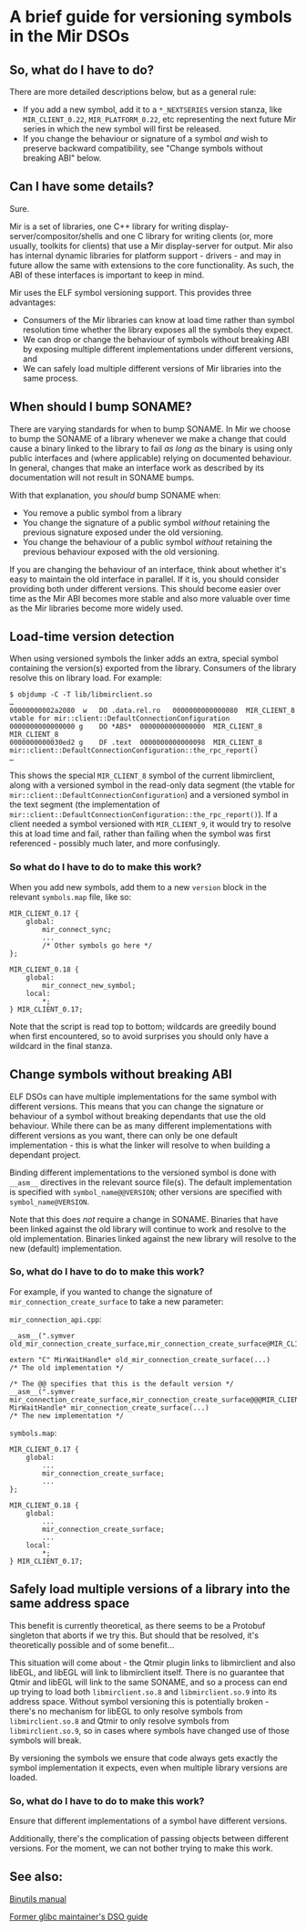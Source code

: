 A brief guide for versioning symbols in the Mir DSOs
====================================================

So, what do I have to do?
-------------------------

There are more detailed descriptions below, but as a general rule:

 - If you add a new symbol, add it to a `*_NEXTSERIES` version stanza,
   like `MIR_CLIENT_0.22`, `MIR_PLATFORM_0.22`, etc representing the
   next future Mir series in which the new symbol will first be released.
 - If you change the behaviour or signature of a symbol _and_ wish to preserve
   backward compatibility, see "Change symbols without breaking ABI" below.

Can I have some details?
------------------------

Sure.

Mir is a set of libraries, one C++ library for writing display-
server/compositor/shells and one C library for writing clients (or, more
usually, toolkits for clients) that use a Mir display-server for output. Mir
also has internal dynamic libraries for platform support - drivers - and may in
future allow the same with extensions to the core functionality. As such, the
ABI of these interfaces is important to keep in mind.

Mir uses the ELF symbol versioning support. This provides three advantages:

 - Consumers of the Mir libraries can know at load time rather than symbol
   resolution time whether the library exposes all the symbols they expect.
 - We can drop or change the behaviour of symbols without breaking ABI by
   exposing multiple different implementations under different versions, and
 - We can safely load multiple different versions of Mir libraries into the
   same process.

When should I bump SONAME?
--------------------------

There are varying standards for when to bump SONAME. In Mir we choose to bump
the SONAME of a library whenever we make a change that could cause a binary
linked to the library to fail _as long as_ the binary is using only public
interfaces and (where applicable) relying on documented behaviour. In general,
changes that make an interface work as described by its documentation will not
result in SONAME bumps.

With that explanation, you _should_ bump SONAME when:

 - You remove a public symbol from a library
 - You change the signature of a public symbol _without_ retaining the previous
   signature exposed under the old versioning.
 - You change the behaviour of a public symbol _without_ retaining the previous
   behaviour exposed with the old versioning.

If you are changing the behaviour of an interface, think about whether it's easy
to maintain the old interface in parallel. If it is, you should consider
providing both under different versions. This should become easier over time as
the Mir ABI becomes more stable and also more valuable over time as the Mir
libraries become more widely used.

Load-time version detection
---------------------------

When using versioned symbols the linker adds an extra, special symbol containing
the version(s) exported from the library. Consumers of the library resolve this
on library load. For example:

    $ objdump -C -T lib/libmirclient.so
    …
    00000000002a2080  w   DO .data.rel.ro   0000000000000080  MIR_CLIENT_8 vtable for mir::client::DefaultConnectionConfiguration
    0000000000000000 g    DO *ABS*  0000000000000000  MIR_CLIENT_8 MIR_CLIENT_8
    0000000000030ed2 g    DF .text  0000000000000098  MIR_CLIENT_8 mir::client::DefaultConnectionConfiguration::the_rpc_report()
    …

This shows the special `MIR_CLIENT_8` symbol of the current libmirclient, along
with a versioned symbol in the read-only data segment (the vtable for
`mir::client::DefaultConnectionConfiguration`) and a versioned symbol in the
text segment (the implementation of
`mir::client::DefaultConnectionConfiguration::the_rpc_report()`). If a client
needed a symbol versioned with `MIR_CLIENT_9`, it would try to resolve this at
load time and fail, rather than failing when the symbol was first referenced -
possibly much later, and more confusingly.

### So what do I have to do to make this work?

When you add new symbols, add them to a new `version` block in the relevant
`symbols.map` file, like so:

    MIR_CLIENT_0.17 {
        global:
            mir_connect_sync;
            ...
            /* Other symbols go here */
    };

    MIR_CLIENT_0.18 {
        global:
            mir_connect_new_symbol;
        local:
            *;
    } MIR_CLIENT_0.17;

Note that the script is read top to bottom; wildcards are greedily bound when
first encountered, so to avoid surprises you should only have a wildcard in the
final stanza.

Change symbols without breaking ABI
-----------------------------------

ELF DSOs can have multiple implementations for the same symbol with different
versions. This means that you can change the signature or behaviour of a symbol
without breaking dependants that use the old behaviour. While there can be as
many different implementations with different versions as you want, there can
only be one default implementation - this is what the linker will resolve to
when building a dependant project.

Binding different implementations to the versioned symbol is done with `__asm__`
directives in the relevant source file(s). The default implementation is
specified with `symbol_name@@VERSION`; other versions are specified with
`symbol_name@VERSION`.

Note that this does _not_ require a change in SONAME. Binaries that have been
linked against the old library will continue to work and resolve to the old
implementation. Binaries linked against the new library will resolve to the new
(default) implementation.

### So, what do I have to do to make this work?
For example, if you wanted to change the signature of
`mir_connection_create_surface` to take a new parameter:

`mir_connection_api.cpp`:

    __asm__(".symver old_mir_connection_create_surface,mir_connection_create_surface@MIR_CLIENT_0.17");

    extern "C" MirWaitHandle* old_mir_connection_create_surface(...)
    /* The old implementation */

    /* The @@ specifies that this is the default version */
    __asm__(".symver mir_connection_create_surface,mir_connection_create_surface@@@MIR_CLIENT_0.18");
    MirWaitHandle* mir_connection_create_surface(...)
    /* The new implementation */

`symbols.map`:

    MIR_CLIENT_0.17 {
        global:
            ...
            mir_connection_create_surface;
            ...
    };

    MIR_CLIENT_0.18 {
        global:
            ...
            mir_connection_create_surface;
            ...
        local:
            *;
    } MIR_CLIENT_0.17;

Safely load multiple versions of a library into the same address space
----------------------------------------------------------------------

This benefit is currently theoretical, as there seems to be a Protobuf singleton
that aborts if we try this. But should that be resolved, it's theoretically
possible and of some benefit...

This situation will come about - the Qtmir plugin links to libmirclient and also
libEGL, and libEGL will link to libmirclient itself. There is no guarantee that
Qtmir and libEGL will link to the same SONAME, and so a process can end up
trying to load both `libmirclient.so.8` and `libmirclient.so.9` into its address
space. Without symbol versioning this is potentially broken - there's no
mechanism for libEGL to only resolve symbols from `libmirclient.so.8` and Qtmir
to only resolve symbols from `libmirclient.so.9`, so in cases where symbols have
changed use of those symbols will break.

By versioning the symbols we ensure that code always gets exactly the symbol
implementation it expects, even when multiple library versions are loaded.

### So, what do I have to do to make this work?

Ensure that different implementations of a symbol have different versions.

Additionally, there's the complication of passing objects between different
versions. For the moment, we can not bother trying to make this work.


See also: 
---------
[Binutils manual](https://sourceware.org/binutils/docs/ld/VERSION.html)

[Former glibc maintainer's DSO guide](http://www.akkadia.org/drepper/dsohowto.pdf)
